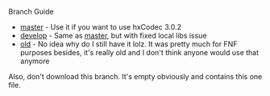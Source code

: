 Branch Guide
- [master](https://github.com/teotm/hxCodec/tree/master) - Use it if you want to use hxCodec 3.0.2
- [develop](https://github.com/teotm/hxCodec/tree/develop) - Same as [master](https://github.com/teotm/hxCodec/tree/master), but with fixed local libs issue
- [old](https://github.com/teotm/hxCodec/tree/old) - No idea why do I still have it lolz. It was pretty much for FNF purposes besides, it's really old and I don't think anyone would use that anymore

Also, don't download this branch. It's empty obviously and contains this one file.
